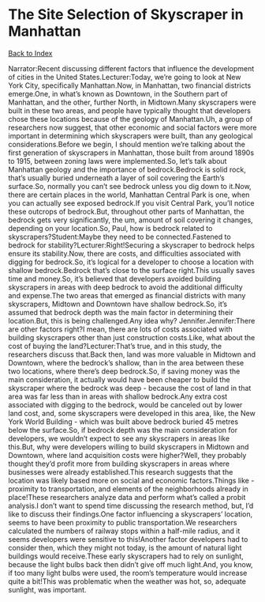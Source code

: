 # The Site Selection of Skyscraper in Manhattan
[Back to Index](https://github.com/windows10010/tpoExtractor/blob/master/README.md)

Narrator:Recent discussing different factors that influence the development of cities in the United States.Lecturer:Today, we’re going to look at New York City, specifically Manhattan.Now, in Manhattan, two financial districts emerge.One, in what’s known as Downtown, in the Southern part of Manhattan, and the other, further North, in Midtown.Many skyscrapers were built in these two areas, and people have typically thought that developers chose these locations because of the geology of Manhattan.Uh, a group of researchers now suggest, that other economic and social factors were more important in determining which skyscrapers were built, than any geological considerations.Before we begin, I should mention we’re talking about the first generation of skyscrapers in Manhattan, those built from around 1890s to 1915, between zoning laws were implemented.So, let’s talk about Manhattan geology and the importance of bedrock.Bedrock is solid rock, that’s usually buried underneath a layer of soil covering the Earth’s surface.So, normally you can’t see bedrock unless you dig down to it.Now, there are certain places in the world, Manhattan Central Park is one, when you can actually see exposed bedrock.If you visit Central Park, you’ll notice these outcrops of bedrock.But, throughout other parts of Manhattan, the bedrock gets very significantly, the um, amount of soil covering it changes, depending on your location.So, Paul, how is bedrock related to skyscrapers?Student:Maybe they need to be connected.Fastened to bedrock for stability?Lecturer:Right!Securing a skyscraper to bedrock helps ensure its stability.Now, there are costs, and difficulties associated with digging for bedrock.So, it’s logical for a developer to choose a location with shallow bedrock.Bedrock that’s close to the surface right.This usually saves time and money.So, it’s believed that developers avoided building skyscrapers in areas with deep bedrock to avoid the additional difficulty and expense.The two areas that emerged as financial districts with many skyscrapers, Midtown and Downtown have shallow bedrock.So, it’s assumed that bedrock depth was the main factor in determining their location.But, this is being challenged.Any idea why? Jennifer.Jennifer:There are other factors right?I mean, there are lots of costs associated with building skyscrapers other than just construction costs.Like, what about the cost of buying the land?Lecturer:That’s true, and in this study, the researchers discuss that.Back then, land was more valuable in Midtown and Downtown, where the bedrock’s shallow, than in the area between these two locations, where there’s deep bedrock.So, if saving money was the main consideration, it actually would have been cheaper to build the skyscraper where the bedrock was deep - because the cost of land in that area was far less than in areas with shallow bedrock.Any extra cost associated with digging to the bedrock, would be canceled out by lower land cost, and, some skyscrapers were developed in this area, like, the New York World Building - which was built above bedrock buried 45 metres below the surface.So, if bedrock depth was the main consideration for developers, we wouldn’t expect to see any skyscrapers in areas like this.But, why were developers willing to build skyscrapers in Midtown and Downtown, where land acquisition costs were higher?Well, they probably thought they’d profit more from building skyscrapers in areas where businesses were already established.This research suggests that the location was likely based more on social and economic factors.Things like - proximity to transportation, and elements of the neighborhoods already in place!These researchers analyze data and perform what’s called a probit analysis.I don’t want to spend time discussing the research method, but, I’d like to discuss their findings.One factor influencing a skyscrapers’ location, seems to have been proximity to public transportation.We researchers calculated the numbers of railway stops within a half-mile radius, and it seems developers were sensitive to this!Another factor developers had to consider then, which they might not today, is the amount of natural light buildings would receive.These early skyscrapers had to rely on sunlight, because the light bulbs back then didn’t give off much light.And, you know, if too many light bulbs were used, the room’s temperature would increase quite a bit!This was problematic when the weather was hot, so, adequate sunlight, was important. 